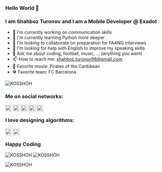 ### Hello World 👋

### I am Shahboz Turonov and I am a Mobile Developer @ Exadot

- 🔭 I'm currently working on communication skills
- 🌱 I'm currently learning Python more deeper
- 👯 I'm looking to collaborate on preparation for FAANG interviews
- 🤔 I'm looking for help with English to improve my speaking skills
- 💬 Ask me about coding, football, music, ... (anything you want) 
- 📫 How to reach me: shahboz.turonov98@gmail.com
- 🎥 Favorite movie: Pirates of the Caribbean
- ⚽️ Favorite team: FC Barcelona

<p align="left"> <img src="https://komarev.com/ghpvc/?username=KOSSHOH&label=Profile%20views&color=0e75b6&style=flat" alt="KOSSHOH" /> </p>

### Me on social networks:

[twitter]: https://x.com/Shahboz1606
[linkedin]: https://www.linkedin.com/in/shahboz-turonov-51803518a
[instagram]: https://www.instagram.com/shahboz_turonov
[facebook]: https://www.facebook.com/shturonov
[telegram]: https://t.me/shahbozturonov

[<img align="left" alt="codeSTACKr | Twitter" width="22px" src="https://github.com/KOSSHOH/ZGram/blob/master/assets/twitter.png" style="max-width:100%;">][twitter]
[<img align="left" alt="codeSTACKr | LinkedIn" width="22px" src="https://github.com/KOSSHOH/ZGram/blob/master/assets/linkedin.png" style="max-width:100%;">][linkedin]
[<img align="left" alt="codeSTACKr | Instagram" width="22px" src="https://github.com/KOSSHOH/ZGram/blob/master/assets/insta.png" style="max-width:100%;">][instagram]
[<img align="left" alt="codeSTACKr | Instagram" width="22px" src="https://github.com/KOSSHOH/ZGram/blob/master/assets/facebook.png" style="max-width:100%;">][facebook]
[<img align="left" alt="codeSTACKr | Instagram" width="22px" src="https://github.com/KOSSHOH/ZGram/blob/master/assets/telegram.png" style="max-width:100%;">][telegram]

<br/>

### I love designing algorithms:

[algo]: https://algo.ubtuit.uz/users/shahbozturonov
[leetcode]: https://leetcode.com/ShahbozTuronov

[<img align="left" alt="codeSTACKr.com" width="22px" src="https://github.com/KOSSHOH/al_quran/blob/master/assets/icons/leetcode.svg" style="max-width:100%;">][leetcode]
[<img align="left" alt="codeSTACKr.com" width="22px" src="https://cdn.jsdelivr.net/npm/simple-icons@v3/icons/codeforces.svg" style="max-width:100%;">][algo]

<br/>

### Happy Coding

<p><img align="left" src="https://github-readme-stats.vercel.app/api/top-langs?username=KOSSHOH&show_icons=true&locale=en&layout=compact" alt="KOSSHOH" /></p>

<p><img align="center" src="https://github-readme-stats.vercel.app/api?username=KOSSHOH&show_icons=true&locale=en" alt="KOSSHOH" /></p>

<p><img align="center" src="https://github-readme-streak-stats.herokuapp.com/?user=KOSSHOH&" alt="KOSSHOH" /></p>
